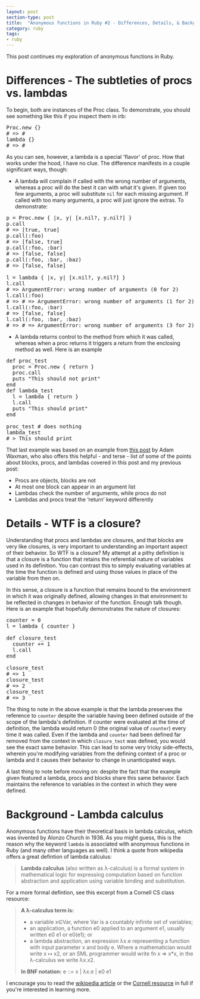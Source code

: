 ```yaml
---
layout: post
section-type: post
title:  "Anonymous functions in Ruby #2 - Differences, Details, & Background"
category: ruby
tags:
- ruby
---
```

This post continues my exploration of anonymous functions in Ruby.

# Differences - The subtleties of procs vs. lambdas

To begin, both are instances of the Proc class. To demonstrate, you should see something like this if you inspect them in irb:

<pre style="text-align: left">
Proc.new {}
# => #<Proc:0x007fb5e9192c50@(irb):1>
lambda {}
# => #<Proc:0x007fb5e91ae388@(irb):2 (lambda)>
</pre>

As you can see, however, a lambda is a special 'flavor' of proc. How that works under the hood, I have no clue. The difference manifests in a couple significant ways, though:

- A lambda will complain if called with the wrong number of arguments, whereas a proc will do the best it can with what it's given. If given too few arguments, a proc will substitute ```nil``` for each missing argument. If called with too many arguments, a proc will just ignore the extras. To demonstrate:

<pre style="text-align: left">
p = Proc.new { |x, y| [x.nil?, y.nil?] }
p.call
# => [true, true]
p.call(:foo)
# => [false, true]
p.call(:foo, :bar)
# => [false, false]
p.call(:foo, :bar, :baz)
# => [false, false]

l = lambda { |x, y| [x.nil?, y.nil?] }
l.call
# => ArgumentError: wrong number of arguments (0 for 2)
l.call(:foo)
# => # => ArgumentError: wrong number of arguments (1 for 2)
l.call(:foo, :bar)
# => [false, false]
l.call(:foo, :bar, :baz)
# => # => ArgumentError: wrong number of arguments (3 for 2)
</pre>

- A lambda returns control to the method from which it was called, whereas when a proc returns it triggers a return from the enclosing method as well. Here is an example

<pre style="text-align: left">
def proc_test
  proc = Proc.new { return }
  proc.call
  puts "This should not print"
end
def lambda_test
  l = lambda { return }
  l.call
  puts "This should print"
end

proc_test # does nothing
lambda_test
# > This should print
</pre>

That last example was based on an example from [this post](http://awaxman11.github.io/blog/2013/08/05/what-is-the-difference-between-a-block/) by Adam Waxman, who also offers this helpful - and terse - list of some of the points about blocks, procs, and lambdas covered in this post and my previous post:

- Procs are objects, blocks are not
- At most one block can appear in an argument list
- Lambdas check the number of arguments, while procs do not
- Lambdas and procs treat the ‘return’ keyword differently

# Details - WTF is a closure?

Understanding that procs and lambdas are closures, and that blocks are very like closures, is very important to understanding an important aspect of their behavior. So WTF is a closure? My attempt at a pithy definition is that a closure is a function that retains the referential nature of variables used in its definition. You can contrast this to simply evaluating variables at the time the function is defined and using those values in place of the variable from then on.

In this sense, a closure is a function that remains bound to the environment in which it was originally defined, allowing changes in that environment to be reflected in changes in behavior of the function. Enough talk though. Here is an example that hopefully demonstrates the nature of closures:

<pre style="text-align: left">
counter = 0
l = lambda { counter }

def closure_test
  counter += 1
  l.call
end

closure_test
# => 1
closure_test
# => 2
closure_test
# => 3
</pre>

The thing to note in the above example is that the lambda preserves the reference to ```counter``` despite the variable having been defined outside of the scope of the lambda's definition. If counter were evaluated at the time of definition, the lambda would return 0 (the original value of ```counter```) every time it was called. Even if the lambda and ```counter``` had been defined far removed from the context in which ```closure_test``` was defined, you would see the exact same behavior. This can lead to some very tricky side-effects, wherein you're modifying variables from the defining context of a proc or lambda and it causes their behavior to change in unanticipated ways.

A last thing to note before moving on: despite the fact that the example given featured a lambda, procs and blocks share this same behavior. Each maintains the reference to variables in the context in which they were defined.

# Background - Lambda calculus

Anonymous functions have their theoretical basis in lambda calculus, which was invented by Alonzo Church in 1936. As you might guess, this is the reason why the keyword ```lambda``` is associated with anonymous functions in Ruby (and many other languages as well). I think a quote from wikipedia offers a great defintion of lambda calculus:

> **Lambda calculus** (also written as λ-calculus) is a formal system in mathematical logic for expressing computation based on function abstraction and application using variable binding and substitution.

For a more formal defintion, see this excerpt from a Cornell CS class resource:

> **A λ-calculus term is:**
>
> - a variable x∈Var, where Var is a countably infinite set of variables;
> - an application, a function e0 applied to an argument e1, usually written e0 e1 or e0(e1); or
> - a lambda abstraction, an expression λx.e representing a function with input parameter x and body e. Where a mathematician would write x ↦ x2, or an SML programmer would write fn x => x*x, in the λ-calculus we write λx.x2.
>
> **In BNF notation:** e ::= x \| λx.e \| e0 e1

I encourage you to read the [wikipedia article](https://en.wikipedia.org/wiki/Lambda_calculus) or the [Cornell resource](http://www.cs.cornell.edu/courses/cs312/2008sp/recitations/rec26.html) in full if you're interested in learning more.